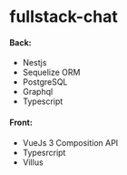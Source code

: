 # fullstack-chat

  <h4>Back:</h4>
  <ul>
    <li> Nestjs
    <li> Sequelize ORM
    <li> PostgreSQL
    <li> Graphql
    <li> Typescript
   </ul>
 
  <h4> Front:</h4>
   <ul>
    <li> VueJs 3 Composition API
    <li> Typesrcript
    <li> Villus
  </ul>
    
